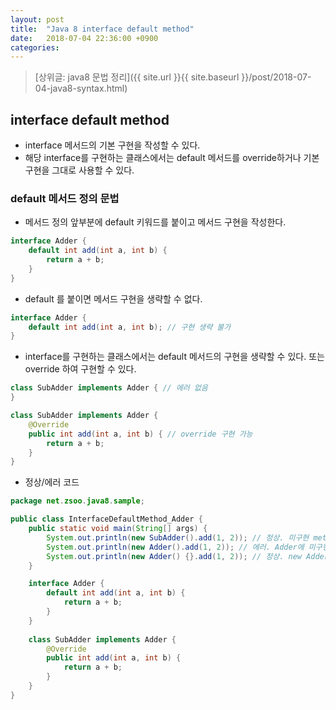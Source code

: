 ```yaml
---
layout: post
title:  "Java 8 interface default method"
date:   2018-07-04 22:36:00 +0900
categories: 
---
```


> [상위글: java8 문법 정리]({{ site.url }}{{ site.baseurl }}/post/2018-07-04-java8-syntax.html)

## interface default method

* interface 메서드의 기본 구현을 작성할 수 있다.
* 해당 interface를 구현하는 클래스에서는 default 메서드를 override하거나 기본 구현을 그대로 사용할 수 있다.

### default 메서드 정의 문법

* 메서드 정의 앞부분에 default 키워드를 붙이고 메서드 구현을 작성한다.

```java
interface Adder {
    default int add(int a, int b) {
        return a + b;
    }
}
```

* default 를 붙이면 메서드 구현을 생략할 수 없다.

```java
interface Adder {
    default int add(int a, int b); // 구현 생략 불가
}
```

* interface를 구현하는 클래스에서는 default 메서드의 구현을 생략할 수 있다. 또는 override 하여 구현할 수 있다.

```java
class SubAdder implements Adder { // 에러 없음
}
```

```java
class SubAdder implements Adder {
    @Override
    public int add(int a, int b) { // override 구현 가능
        return a + b;
    }
}
```

* 정상/에러 코드

```java
package net.zsoo.java8.sample;

public class InterfaceDefaultMethod_Adder {
    public static void main(String[] args) {
        System.out.println(new SubAdder().add(1, 2)); // 정상. 미구현 method 없음
        System.out.println(new Adder().add(1, 2)); // 에러. Adder에 미구현 method가 없더라도 Adder는 interface이기 때문에 new 불가
        System.out.println(new Adder() {}.add(1, 2)); // 정상. new Adder() {} 형태로 무명 클래스가 정의되어 생성 가능
    }

    interface Adder {
        default int add(int a, int b) {
            return a + b;
        }
    }
    
    class SubAdder implements Adder {
        @Override
        public int add(int a, int b) {
            return a + b;
        }
    }
}
```


